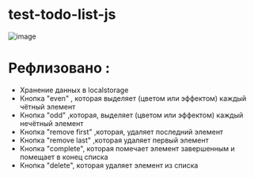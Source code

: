 # test-todo-list-js
![image](https://github.com/GeerteZeetor/test-todo-list-js/assets/115099568/16b821e1-185a-4eed-8fa6-0d98fd85fc24)
# Рефлизовано : 
- Хранение данных в  localstorage
- Кнопка "even" , которая выделяет (цветом или эффектом) каждый чётный элемент
- Кнопка "odd" ,которая, выделяет (цветом или эффектом) каждый нечётный элемент
- Кнопка "remove first" ,которая, удаляет последний элемент
- Кнопка "remove last" ,которая удаляет первый элемент
- Кнопка "complete", которая помечает элемент завершенным и помещает в конец списка
- Кнопка "delete", которая удаляет элемент из списка

